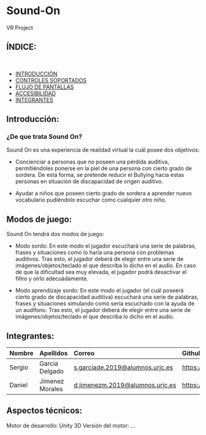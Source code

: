 # Sound-On
VR Project

## ÍNDICE:

<br>

* [INTRODUCCIÓN](#Introducción)
* [CONTROLES SOPORTADOS](#Controler-soportados)
* [FLUJO DE PANTALLAS](#Flujo-de-pantallas)
* [ACCESIBILIDAD](#Accesibilidad)
* [INTEGRANTES](#Características-del-videojuego)

## Introducción:
### ¿De que trata Sound On?

Sound On es una experiencia de realidad virtual la cuál posee dos objetivos:
- Concienciar a personas que no poseen una pérdida auditiva, permitiéndoles ponerse en la piel de una persona con cierto grado de sordera. De esta forma, se pretende reducir el Bullying hacia estas personas en situación de discapacidad de origen auditivo.

- Ayudar a niños que poseen cierto grado de sordera a aprender nuevo vocabulario pudiéndolo escuchar como cualquier otro niño.

## Modos de juego:
Sound On tendrá dos modos de juego:
- Modo sordo: En este modo el jugador escuchará una serie de palabras, frases y situaciones como lo haría una persona con problemas auditivos. Tras esto, el jugador deberá de elegir entre una serie de imágenes/objetos/teclado el que describa lo dicho en el audio. En caso de que la dificultad sea muy elevada, el jugador podrá desactivar el filtro y oírlo adecuádamente.

- Modo aprendizaje sordo: En este modo el jugador (el cuál poseerá cierto grado de discapacidad auditiva) escuchará una serie de palabras, frases y situaciones simulando como sería escuchado con la ayuda de un audífono. Tras esto, el jugador deberá de elegir entre una serie de imágenes/objetos/teclado el que describa lo dicho en el audio.

## Integrantes:
|Nombre | Apellidos | Correo | Github |
|:----- |:--------- |:------ | :----- |
|Sergio   |García Delgado   |s.garciade.2019@alumnos.urjc.es | https://github.com/sergiogarcia21 |
|Daniel   |Jimenez Morales  |d.jimenezm.2019@alumnos.urjc.es | https://github.com/DanielJimenezMorales |

## Aspectos técnicos:
Motor de desarrollo: Unity 3D
Versión del motor: ...
